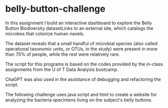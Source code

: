 # belly-button-challenge
 
In this assignment I build an interactive dashboard to explore the Belly Button Biodiversity datasetLinks to an external site, which catalogs the microbes that colonize human navels.

The dataset reveals that a small handful of microbial species (also called operational taxonomic units, or OTUs, in the study) were present in more than 70% of people, while the rest were relatively rare.

The script for this programs is based on the codes provided by the in-class assignments from the U of T Data Analysis bootcamp. 

ChaGPT was also used in the assistance of debugging and refactoring the script.

The following challenge uses java script and html to create a website for analyzing the bacteria specimens living on the subject's belly buttons.  